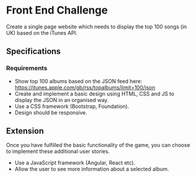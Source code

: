 # Front End Challenge

Create a single page website which needs to display the top 100 songs (in UK) based on the iTunes API.

## Specifications

### Requirements

* Show top 100 albums based on the JSON feed here: https://itunes.apple.com/gb/rss/topalbums/limit=100/json
* Create and implement a basic design using HTML, CSS and JS to display the JSON in an organised way.
* Use a CSS framework (Bootstrap, Foundation).
* Design should be responsive.

## Extension

Once you have fulfilled the basic functionality of the game, you can choose to implement these additional user stories.

* Use a JavaScript framework (Angular, React etc).
* Allow the user to see more information about a selected album.
